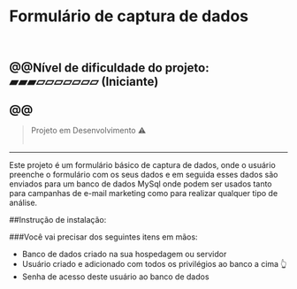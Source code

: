 # Formulário de captura de dados<br><br>

@@Nível de dificuldade do projeto:
▰▰▰▱▱▱▱▱▱▱ (Iniciante)<br/><br/>@@
---

>Projeto em Desenvolvimento ⚠️<br><br>

---

<p>Este projeto é um formulário básico de captura de dados, onde o usuário preenche o formulário com os seus dados e em seguida esses dados são enviados para um banco de dados MySql onde podem ser usados tanto para campanhas de e-mail marketing como para realizar qualquer tipo de análise.</p>

##Instrução de instalação:

###Você vai precisar dos seguintes itens em mãos:

- Banco de dados criado na sua hospedagem ou servidor
- Usuário criado e adicionado com todos os privilégios ao banco a cima 👆
- Senha de acesso deste usuário ao banco de dados
